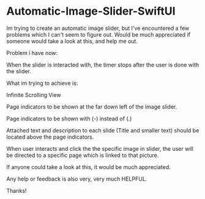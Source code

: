 # Automatic-Image-Slider-SwiftUI
Im trying to create an automatic image slider, but I've encountered a few problems which I can't seem to figure out. Would be much appreciated if someone would take a look at this, and help me out.

Problem i have now:

When the slider is interacted with, the timer stops after the user is done with the slider.

What im trying to achieve is:

Infinite Scrolling View

Page indicators to be shown at the far down left of the image slider.

Page indicators to be shown with (-) instead of (.)

Attached text and description to each slide (Title and smaller text) should be located above the page indicators.

When user interacts and click the the specific image in slider, the user will be directed to a specific page which is linked to that picture.

If anyone could take a look at this, it would be much appreciated.

Any help or feedback is also very, very much HELPFUL. 

Thanks!
